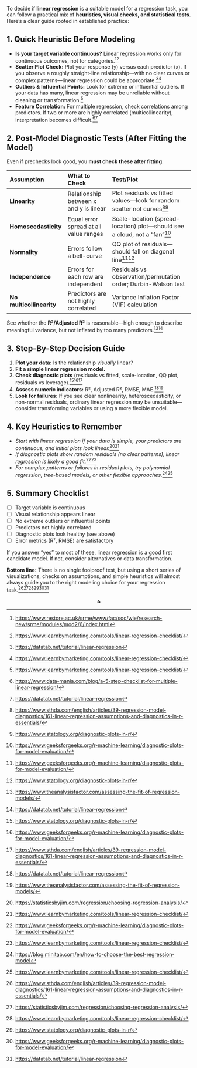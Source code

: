 To decide if **linear regression** is a suitable model for a regression task, you can follow a practical mix of **heuristics, visual checks, and statistical tests**. Here’s a clear guide rooted in established practice:

## 1. **Quick Heuristic Before Modeling**

- **Is your target variable continuous?** Linear regression works only for continuous outcomes, not for categories.[^1][^2]
- **Scatter Plot Check:** Plot your response (y) versus each predictor (x). If you observe a roughly straight-line relationship—with no clear curves or complex patterns—linear regression could be appropriate.[^3][^2]
- **Outliers \& Influential Points:** Look for extreme or influential outliers. If your data has many, linear regression may be unreliable without cleaning or transformation.[^2]
- **Feature Correlation:** For multiple regression, check correlations among predictors. If two or more are highly correlated (multicollinearity), interpretation becomes difficult.[^4][^3]


## 2. **Post-Model Diagnostic Tests (After Fitting the Model)**

Even if prechecks look good, you **must check these after fitting**:


| Assumption | What to Check | Test/Plot |
| :-- | :-- | :-- |
| **Linearity** | Relationship between x and y is linear | Plot residuals vs fitted values—look for random scatter not curves[^5][^6] |
| **Homoscedasticity** | Equal error spread at all value ranges | Scale-location (spread-location) plot—should see a cloud, not a “fan”[^7] |
| **Normality** | Errors follow a bell-curve | QQ plot of residuals—should fall on diagonal line[^7][^6] |
| **Independence** | Errors for each row are independent | Residuals vs observation/permutation order; Durbin-Watson test |
| **No multicollinearity** | Predictors are not highly correlated | Variance Inflation Factor (VIF) calculation |

See whether the **R²/Adjusted R²** is reasonable—high enough to describe meaningful variance, but not inflated by too many predictors.[^8][^3]

## 3. **Step-By-Step Decision Guide**

1. **Plot your data:** Is the relationship *visually* linear?
2. **Fit a simple linear regression model.**
3. **Check diagnostic plots** (residuals vs fitted, scale-location, QQ plot, residuals vs leverage).[^6][^7][^5]
4. **Assess numeric indicators:** R², Adjusted R², RMSE, MAE.[^3][^8]
5. **Look for failures:** If you see clear nonlinearity, heteroscedasticity, or non-normal residuals, ordinary linear regression may be unsuitable—consider transforming variables or using a more flexible model.

## 4. **Key Heuristics to Remember**

- *Start with linear regression if your data is simple, your predictors are continuous, and initial plots look linear.*[^9][^2]
- *If diagnostic plots show random residuals (no clear patterns), linear regression is likely a good fit.*[^7][^2]
- *For complex patterns or failures in residual plots, try polynomial regression, tree-based models, or other flexible approaches.*[^10][^2]


## 5. **Summary Checklist**

- [ ] Target variable is continuous
- [ ] Visual relationship appears linear
- [ ] No extreme outliers or influential points
- [ ] Predictors not highly correlated
- [ ] Diagnostic plots look healthy (see above)
- [ ] Error metrics (R², RMSE) are satisfactory

If you answer “yes” to most of these, linear regression is a good first candidate model. If not, consider alternatives or data transformation.

**Bottom line:**
There is no single foolproof test, but using a short series of visualizations, checks on assumptions, and simple heuristics will almost always guide you to the right modeling choice for your regression task.[^5][^9][^2][^6][^7][^3]

<div style="text-align: center">⁂</div>

[^1]: https://www.restore.ac.uk/srme/www/fac/soc/wie/research-new/srme/modules/mod2/6/index.html

[^2]: https://www.learnbymarketing.com/tools/linear-regression-checklist/

[^3]: https://datatab.net/tutorial/linear-regression

[^4]: https://www.data-mania.com/blog/a-5-step-checklist-for-multiple-linear-regression/

[^5]: https://www.sthda.com/english/articles/39-regression-model-diagnostics/161-linear-regression-assumptions-and-diagnostics-in-r-essentials/

[^6]: https://www.statology.org/diagnostic-plots-in-r/

[^7]: https://www.geeksforgeeks.org/r-machine-learning/diagnostic-plots-for-model-evaluation/

[^8]: https://www.theanalysisfactor.com/assessing-the-fit-of-regression-models/

[^9]: https://statisticsbyjim.com/regression/choosing-regression-analysis/

[^10]: https://blog.minitab.com/en/how-to-choose-the-best-regression-model

[^11]: https://carleton.ca/glel/wp-content/uploads/Vanderkam_et_al_2007-Heuristic-algorithms-vs.-linear-programs.pdf

[^12]: https://www.ijcai.org/Proceedings/11/Papers/225.pdf

[^13]: https://projecteuclid.org/journals/annals-of-statistics/volume-24/issue-6/Heuristics-of-instability-and-stabilization-in-model-selection/10.1214/aos/1032181158.full

[^14]: https://pmc.ncbi.nlm.nih.gov/articles/PMC5886040/

[^15]: https://academic.oup.com/book/16560/chapter/173253294

[^16]: https://math.libretexts.org/Workbench/Numerical_Methods_with_Applications_(Kaw)/6:_Regression/6.05:_Adequacy_of_Linear_Regression_Models

[^17]: http://papers.neurips.cc/paper/4888-linear-decision-rule-as-aspiration-for-simple-decision-heuristics.pdf

[^18]: https://www.statisticssolutions.com/free-resources/directory-of-statistical-analyses/assumptions-of-linear-regression/

[^19]: https://en.wikipedia.org/wiki/Linear_regression

[^20]: https://www.graphpad.com/guides/the-ultimate-guide-to-linear-regression

[^21]: https://towardsdatascience.com/all-the-statistical-tests-you-must-do-for-a-good-linear-regression-6ec1ac15e5d4/

[^22]: https://statistics.laerd.com/spss-tutorials/linear-regression-using-spss-statistics.php

[^23]: https://www.reddit.com/r/rstats/comments/igk7r7/how_do_i_check_the_accuracy_of_a_linear/

[^24]: https://pmc.ncbi.nlm.nih.gov/articles/PMC11537238/

[^25]: https://www.scribbr.com/statistics/simple-linear-regression/

[^26]: https://godatadrive.com/blog/basic-guide-to-test-assumptions-of-linear-regression-in-r

[^27]: https://exploration.stat.illinois.edu/learn/Linear-Regression/Evaluating-your-Linear-Regression-Model-for-Machine-Learning-and-Interpretation-Purposes/

[^28]: https://www.statisticssolutions.com/testing-assumptions-of-linear-regression-in-spss/

[^29]: https://carpentries-incubator.github.io/simple-linear-regression-public-health/05-fitAndAssumptionSLR/index.html

[^30]: http://library.virginia.edu/data/articles/diagnostic-plots

[^31]: https://mlforanalytics.com/2020/03/07/linear-regression-steps/

[^32]: https://www.statsmodels.org/dev/examples/notebooks/generated/linear_regression_diagnostics_plots.html

[^33]: https://jbhender.github.io/Stats506/F17/Projects/Group21_Model_Selection.html

[^34]: https://cran.r-project.org/web/packages/rmcorr/vignettes/model_diag.html

